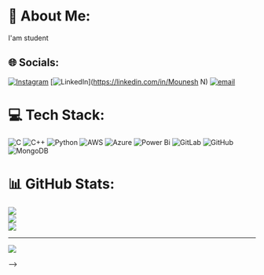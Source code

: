 # 💫 About Me:
I'am student 


## 🌐 Socials:
[![Instagram](https://img.shields.io/badge/Instagram-%23E4405F.svg?logo=Instagram&logoColor=white)](https://instagram.com/_.mouneshgowda._) [![LinkedIn](https://img.shields.io/badge/LinkedIn-%230077B5.svg?logo=linkedin&logoColor=white)](https://linkedin.com/in/Mounesh N) [![email](https://img.shields.io/badge/Email-D14836?logo=gmail&logoColor=white)](mailto:mouneshgowdan7@gmail.com) 

# 💻 Tech Stack:
![C](https://img.shields.io/badge/c-%2300599C.svg?style=flat-square&logo=c&logoColor=white) ![C++](https://img.shields.io/badge/c++-%2300599C.svg?style=flat-square&logo=c%2B%2B&logoColor=white) ![Python](https://img.shields.io/badge/python-3670A0?style=flat-square&logo=python&logoColor=ffdd54) ![AWS](https://img.shields.io/badge/AWS-%23FF9900.svg?style=flat-square&logo=amazon-aws&logoColor=white) ![Azure](https://img.shields.io/badge/azure-%230072C6.svg?style=flat-square&logo=microsoftazure&logoColor=white) ![Power Bi](https://img.shields.io/badge/power_bi-F2C811?style=flat-square&logo=powerbi&logoColor=black) ![GitLab](https://img.shields.io/badge/gitlab-%23181717.svg?style=flat-square&logo=gitlab&logoColor=white) ![GitHub](https://img.shields.io/badge/github-%23121011.svg?style=flat-square&logo=github&logoColor=white) ![MongoDB](https://img.shields.io/badge/MongoDB-%234ea94b.svg?style=flat-square&logo=mongodb&logoColor=white)
# 📊 GitHub Stats:
![](https://github-readme-stats.vercel.app/api?username=Mouneshgowdan&theme=vue-dark&hide_border=false&include_all_commits=true&count_private=true)<br/>
![](https://nirzak-streak-stats.vercel.app/?user=Mouneshgowdan&theme=vue-dark&hide_border=false)<br/>
![](https://github-readme-stats.vercel.app/api/top-langs/?username=Mouneshgowdan&theme=vue-dark&hide_border=false&include_all_commits=true&count_private=true&layout=compact)

---
[![](https://visitcount.itsvg.in/api?id=Mouneshgowdan&icon=0&color=0)](https://visitcount.itsvg.in)

<!-- Proudly created with GPRM ( https://gprm.itsvg.in ) -->
-->

